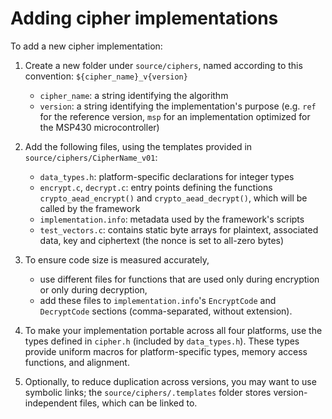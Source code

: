 Adding cipher implementations
=============================

To add a new cipher implementation:

1. Create a new folder under `source/ciphers`, named according to this
   convention: `${cipher_name}_v{version}`
    - `cipher_name`: a string identifying the algorithm
    - `version`: a string identifying the implementation's purpose
      (e.g. `ref` for the reference version, `msp` for an
      implementation optimized for the MSP430 microcontroller)

2. Add the following files, using the templates provided in
   `source/ciphers/CipherName_v01`:
    - `data_types.h`: platform-specific declarations for integer types
    - `encrypt.c`, `decrypt.c`: entry points defining the functions
      `crypto_aead_encrypt()` and `crypto_aead_decrypt()`, which will
      be called by the framework
    - `implementation.info`: metadata used by the framework's scripts
    - `test_vectors.c`: contains static byte arrays for plaintext,
      associated data, key and ciphertext (the nonce is set to
      all-zero bytes)

3. To ensure code size is measured accurately,
    - use different files for functions that are used only during
      encryption or only during decryption,
    - add these files to `implementation.info`'s `EncryptCode` and
      `DecryptCode` sections (comma-separated, without extension).

4. To make your implementation portable across all four platforms, use
   the types defined in `cipher.h` (included by `data_types.h`). These
   types provide uniform macros for platform-specific types, memory
   access functions, and alignment.

5. Optionally, to reduce duplication across versions, you may want to
   use symbolic links; the `source/ciphers/.templates` folder stores
   version-independent files, which can be linked to.
